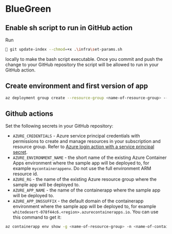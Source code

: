 # BlueGreen

## Enable sh script to run in GitHub action
Run
```bash
 git update-index --chmod=+x .\infra\set-params.sh         
``` 
locally to make the bash script executable. Once you commit and push the change to your GitHub repository the script will be allowed to run in your GitHub action.

## Create environment and first version of app
```bash
az deployment group create --resource-group <name-of-resource-group> --template-file "./bicep/main.bicep" --parameters bgServiceName="bgappservice" 
```

## Github actions
Set the following secrets in your GitHub repository:
* `AZURE_CREDENTIALS` - Azure service principal credentials with permissions to create and manage resources in your subscription and resource group. Refer to [Azure login action with a service principal secret](https://learn.microsoft.com/en-us/azure/developer/github/connect-from-azure?tabs=azure-portal%2Cwindows#use-the-azure-login-action-with-a-service-principal-secret).
* `AZURE_ENVIRONMENT_NAME` - the short name of the existing Azure Container Apps environment where the sample app will be deployed to, for example `mycontainerappenv`. Do not use the full environment ARM resource id.
* `AZURE_RG` - the name of the existing Azure resource group where the sample app will be deployed to.
* `AZURE_APP_NAME` - the name of the containerapp where the sample app will be deployed to.
* `AZURE_APP_DNSSUFFIX` - the default domain of the containerapp environment where the sample app will be deployed to, for example `whitedesert-078f44c6.<region>.azurecontainerapps.io`. You can use this command to get it:

```bash
az containerapp env show -g <name-of-resource-group> -n <name-of-containerapps-environment> --query properties.defaultDomain
```


